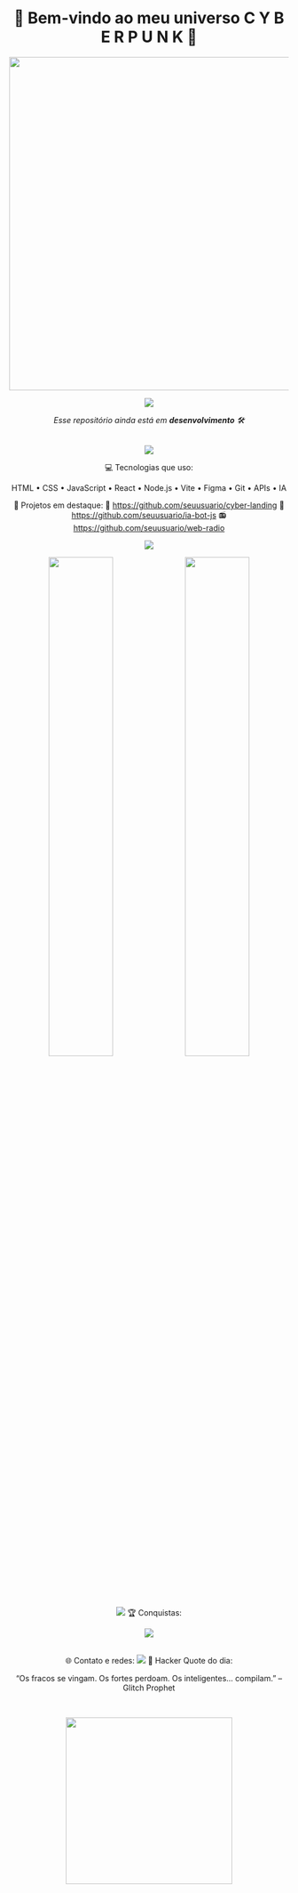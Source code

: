 <h1 align="center">👾 Bem-vindo ao meu universo C Y B E R P U N K 👾</h1>

<p align="center">
  <img src="https://media.giphy.com/media/3o7abldj0b3rxrZUxW/giphy.gif" width="600" />
</p>

<p align="center">
  <img src="https://readme-typing-svg.herokuapp.com?font=Orbitron&color=00F7FF&size=24&center=true&vCenter=true&width=1000&lines=💻+Dev+Web+e+Apaixonado+por+Tecnologia;👁️+Ciberpunk+%7C+Futuro+Digital+%7C+Código+na+veia;🚀+Em+constante+evolução...+bora+codar!" />
</p>

<p align="center"><i>Esse repositório ainda está em <b>desenvolvimento</b> 🛠️</i></p>

<br />

<div align="center">

<img src="https://capsule-render.vercel.app/api?type=rect&color=00f7ff&height=2"/>

💻 Tecnologias que uso:

HTML • CSS • JavaScript • React • Node.js • Vite • Figma • Git • APIs • IA

🚀 Projetos em destaque: 🔮 https://github.com/seuusuario/cyber-landing
🤖 https://github.com/seuusuario/ia-bot-js
📻 https://github.com/seuusuario/web-radio

<img src="https://capsule-render.vercel.app/api?type=rect&color=00f7ff&height=2"/> <div align="center"> <img width="48%" src="https://github-readme-stats.vercel.app/api?username=seuusuario&show_icons=true&theme=tokyonight" /> <img width="48%" src="https://github-readme-streak-stats.herokuapp.com/?user=seuusuario&theme=tokyonight"/> </div> <br/> <img src="https://capsule-render.vercel.app/api?type=rect&color=00f7ff&height=2"/>
🏆 Conquistas:

<p align="center"> <img src="https://github-profile-trophy.vercel.app/?username=seuusuario&theme=tokyonight&margin-w=10&no-frame=true" /> </p> <br />
🌐 Contato e redes:


<img src="https://capsule-render.vercel.app/api?type=rect&color=00f7ff&height=2"/>
💬 Hacker Quote do dia:

“Os fracos se vingam. Os fortes perdoam. Os inteligentes... compilam.” – Glitch Prophet

<br /> <p align="center"> <img src="https://media.giphy.com/media/XA3cXYtGs7d7K/giphy.gif" width="300" /> </p> </div> 
